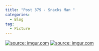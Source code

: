 ```yaml
---
title: "Post 379 - Snacks Man "
categories:
  - Blog
tag:
  - Picture
---
```


<a href="https://imgur.com/OaQXv1C"><img src="https://i.imgur.com/OaQXv1C.jpg" title="source: imgur.com" /></a>
<a href="https://imgur.com/E2CEiJw"><img src="https://i.imgur.com/E2CEiJw.jpg" title="source: imgur.com" /></a>

<script src="https://utteranc.es/client.js"
        repo="serendipityinlife/serendipityinlife.github.io"
        issue-term="pathname"
        theme="github-light"
        crossorigin="anonymous"
        async>
</script>


